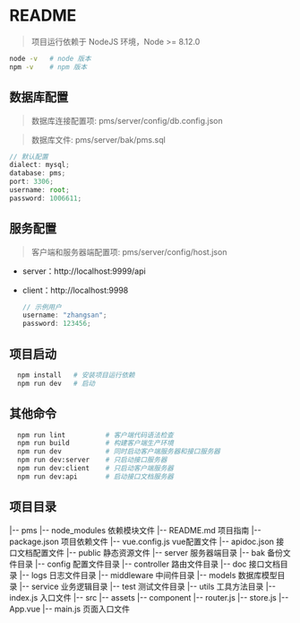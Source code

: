 # README

> 项目运行依赖于 NodeJS 环境，Node >= 8.12.0

```bash
node -v   # node 版本
npm -v    # npm 版本
```

## 数据库配置

> 数据库连接配置项: pms/server/config/db.config.json

> 数据库文件: pms/server/bak/pms.sql

```javascript
// 默认配置
dialect: mysql;
database: pms;
port: 3306;
username: root;
password: 1006611;
```

## 服务配置

> 客户端和服务器端配置项: pms/server/config/host.json

- server：http://localhost:9999/api

- client：http://localhost:9998

  ```javascript
  // 示例用户
  username: "zhangsan";
  password: 123456;
  ```

## 项目启动

```bash
  npm install   # 安装项目运行依赖
  npm run dev   # 启动
```

## 其他命令

```bash
  npm run lint          # 客户端代码语法检查
  npm run build         # 构建客户端生产环境
  npm run dev           # 同时启动客户端服务器和接口服务器
  npm run dev:server    # 只启动接口服务器
  npm run dev:client    # 只启动客户端服务器
  npm run dev:api       # 启动接口文档服务器
```

## 项目目录

 |-- pms
  |-- node_modules 依赖模块文件
  |-- README.md  项目指南
  |-- package.json  项目依赖文件
  |-- vue.config.js vue配置文件
  |-- apidoc.json   接口文档配置文件
  |-- public  静态资源文件
  |-- server 服务器端目录
    |-- bak   备份文件目录
    |-- config  配置文件目录
    |-- controller  路由文件目录
    |-- doc  接口文档目录
    |-- logs  日志文件目录
    |-- middleware   中间件目录
    |-- models  数据库模型目录
    |-- service 业务逻辑目录
    |-- test  测试文件目录
    |-- utils 工具方法目录
    |-- index.js 入口文件
  |-- src
    |-- assets
    |-- component
    |-- router.js
    |-- store.js
    |-- App.vue
    |-- main.js  页面入口文件
